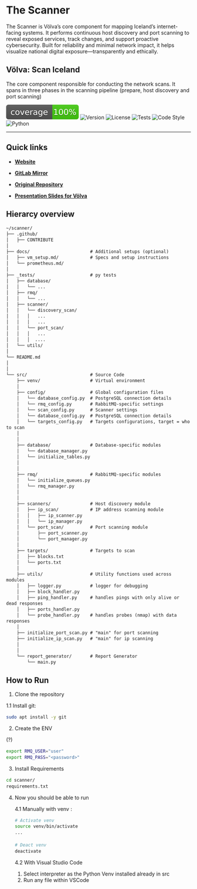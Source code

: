# The Scanner

The Scanner is Völva’s core component for mapping Iceland’s internet-facing systems. It performs continuous host discovery and port scanning to reveal exposed services, track changes, and support proactive cybersecurity. Built for reliability and minimal network impact, it helps visualize national digital exposure—transparently and ethically.

## Völva: Scan Iceland 

The core component responsible for conducting the network scans. It spans in three phases in the scanning pipeline (prepare, host discovery and port scanning)

![Coverage](.github/img/coverage.svg)
![Version](https://img.shields.io/github/v/tag/volvan/scanner?label=version)
![License](https://img.shields.io/github/license/volvan/scanner)
![Tests](https://img.shields.io/github/actions/workflow/status/marteinnlundi/ScanICE/tests.yml?branch=dev&label=tests)
![Code Style](https://img.shields.io/github/actions/workflow/status/volvan/scanner/formatting.yml?branch=dev&label=pep8)
![Python](https://img.shields.io/badge/python-3.11-blue)

---

## Quick links

- **[Website](https://volva.frostbyte.is)**

- **[GitLab Mirror](https://gitlab.frostbyte.is/academic-projects/scan_ice)**

- **[Original Repository](https://github.com/marteinnlundi/ScanICE)**

- **[Presentation Slides for Völva](https://blank.page/)**




## Hierarcy overview 

```t
~/scanner/
├── .github/
│   ├── CONTRIBUTE
│
├── docs/                       # Additional setups (optional)
│   ├── vm_setup.md/            # Specs and setup instructions
│   └── prometheus.md/
│
├── _tests/                     # py tests
│   ├── database/
│   │   └── ...
│   ├── rmq/ 
│   │   └── ...
│   ├── scanner/ 
│   │   └── discovery_scan/
│   │   │   ...
│   │   │   ...
│   │   └── port_scan/
│   │   │   ...
│   │   │  ....
│   └── utils/ 
│
└── README.md
│ 
│ 
└── src/                        # Source Code
    ├── venv/                   # Virtual environment
    │
    ├── config/                 # Global configuration files
    │   └── database_config.py  # PostgreSQL connection details
    │   └── rmq_config.py       # RabbitMQ-specific settings
    │   └── scan_config.py      # Scanner settings
    │   └── database_config.py  # PostgreSQL connection details
    │   └── targets_config.py   # Targets configurations, target = who to scan
    │
    │
    ├── database/               # Database-specific modules 
    │   └── database_manager.py
    │   └── initialize_tables.py
    │
    │
    ├── rmq/                    # RabbitMQ-specific modules
    │   └── initialize_queues.py
    │   └── rmq_manager.py 
    │
    │
    ├── scanners/               # Host discovery module     
    │   ├── ip_scan/            # IP address scanning module
    │   │   ├── ip_scanner.py
    │   │   └── ip_manager.py
    │   └── port_scan/          # Port scanning module
    │       ├── port_scanner.py
    │       └── port_manager.py
    │
    ├── targets/                # Targets to scan
    │   ├── blocks.txt 
    │   └── ports.txt 
    │
    ├── utils/                  # Utility functions used across modules
    │   ├── logger.py           # logger for debugging
    │   ├── block_handler.py
    │   ├── ping_handler.py     # handles pings with only alive or dead responses
    │   ├── ports_handler.py
    │   └── probe_handler.py    # handles probes (nmap) with data responses
    │
    ├── initialize_port_scan.py # "main" for port scanning
    ├── initialize_ip_scan.py   # "main" for ip scanning
    │
    │
    └── report_generator/       # Report Generator
        └── main.py
```




## How to Run

1. Clone the repository 

1.1 Install git: 

```bash
sudo apt install -y git
```


2. Create the ENV

(?)

```bash
export RMQ_USER="user"
export RMQ_PASS="<password>" 
```


3. Install Requirements 


```bash
cd scanner/
requirements.txt
```

4. Now you should be able to run 

    4.1 Manually with venv : 

    ```bash
    # Activate venv
    source venv/bin/activate
    ...

    # Deact venv
    deactivate
    ```

    4.2 With Visual Studio Code 

    1. Select interpreter as the Python Venv installed already in src 
    2. Run any file within VSCode


